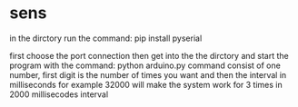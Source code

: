# sens

in the dirctory run the command: pip install pyserial

first choose the port connection
then get into the the dirctory and start the program with the command: python arduino.py
command consist of one number, first digit is the number of times you want and then the interval in milliseconds
for example 32000 will make the system work for 3 times in 2000 millisecodes interval 
